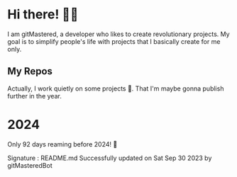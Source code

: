 
# Hi there! 🙋‍♂️
I am gitMastered, a developer who likes to create revolutionary projects.
My goal is to simplify people's life with projects that I basically create for me only.

## My Repos
Actually, I work quietly on some projects 👀. That I'm maybe gonna publish further in the year.

# 2024
Only 92 days reaming before 2024! 🙌

Signature : README.md Successfully updated on Sat Sep 30 2023 by gitMasteredBot

